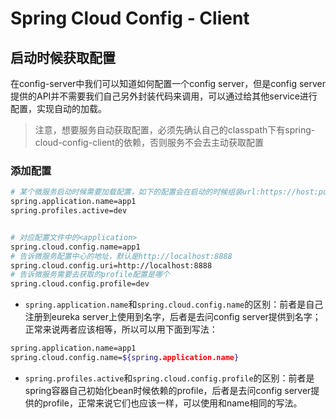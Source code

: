 # Spring Cloud Config - Client

## 启动时候获取配置

在config-server中我们可以知道如何配置一个config server，但是config server提供的API并不需要我们自己另外封装代码来调用，可以通过给其他service进行配置，实现自动的加载。

> 注意，想要服务自动获取配置，必须先确认自己的classpath下有spring-cloud-config-client的依赖，否则服务不会去主动获取配置


### 添加配置
```bash
# 某个微服务启动时候需要加载配置，如下的配置会在启动的时候组装url:https://host:port/app1-dev.properties来向config服务器读取配置
spring.application.name=app1
spring.profiles.active=dev


# 对应配置文件中的<application>
spring.cloud.config.name=app1
# 告诉微服务配置中心的地址，默认是http://localhost:8888
spring.cloud.config.uri=http://localhost:8888
# 告诉微服务需要去获取的profile配置是哪个
spring.cloud.config.profile=dev
```

* `spring.application.name`和`spring.cloud.config.name`的区别：前者是自己注册到eureka server上使用到名字，后者是去问config server提供到名字；正常来说两者应该相等，所以可以用下面到写法：

```bash
spring.application.name=app1
spring.cloud.config.name=${spring.application.name}
```

* `spring.profiles.active`和`spring.cloud.config.profile`的区别：前者是spring容器自己初始化bean时候依赖的profile，后者是去问config server提供的profile，正常来说它们也应该一样，可以使用和name相同的写法。



